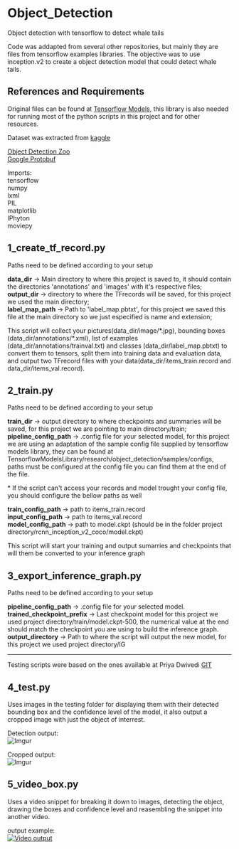 # Object_Detection
Object detection with tensorflow to detect whale tails

Code was addapted from several other repositories, but mainly they are files from tensorflow examples libraries.
The objective was to use inception.v2 to create a object detection model that could detect whale tails. 

## References and Requirements
Original files can be found at [Tensorflow Models](https://github.com/tensorflow/models), this library is also needed for running most of the python scripts in this project and for other resources.  

Dataset was extracted from [kaggle](https://www.kaggle.com/c/humpback-whale-identification)  

[Object Detection Zoo](https://github.com/tensorflow/models/blob/master/research/object_detection/g3doc/detection_model_zoo.md)  
[Google Protobuf](https://github.com/protocolbuffers/protobuf)

Imports:  
tensorflow  
numpy  
lxml  
PIL  
matplotlib  
IPhyton  
moviepy  


## 1_create_tf_record.py  
Paths need to be defined according to your setup

**data_dir** -> Main directory to where this project is saved to, it should contain the directories 'annotations' and 'images' with it's respective files;  
**output_dir** -> directory to where the TFrecords will be saved, for this project we used the main directory;  
**label_map_path** -> Path to 'label_map.pbtxt', for this project we saved this file at the main directory so we just especified is name and extension;  

This script will collect your pictures(data_dir/image/&ast;.jpg), bounding boxes (data_dir/annotations/&ast;.xml), list of examples (data_dir/annotations/trainval.txt) and classes (data_dir/label_map.pbtxt) to convert them to tensors, split them into training data and evaluation data, and output two TFrecord files with your data(data_dir/items_train.record and data_dir/items_val.record).  

## 2_train.py  
Paths need to be defined according to your setup  

**train_dir** -> output directory to where checkpoints and summaries will be saved, for this project we are pointing to main directory/train;  
**pipeline_config_path** -> .config file for your selected model, for this project we are using an adaptation of the sample config file supplied by tensorflow models library, they can be found at TensorflowModelsLibrary/research/object_detection/samples/configs, paths must be configured at the config file you can find them at the end of the file.  

&ast; If the script can't access your records and model trought your config file, you should configure the bellow paths as well  

**train_config_path** -> path to items_train.record  
**input_config_path** -> path to items_val.record  
**model_config_path** -> path to model.ckpt (should be in the folder project directory/rcnn_inception_v2_coco/model.ckpt) 

This script will start your training and output sumarries and checkpoints that will them be converted to your inference graph

## 3_export_inference_graph.py  
Paths need to be defined according to your setup  

**pipeline_config_path** -> .config file for your selected model.  
**trained_checkpoint_prefix** -> Last checkpoint model for this project we used project directory/train/model.ckpt-500, the numerical value at the end should match the checkpoint you are using to build the inference graph.  
**output_directory** -> Path to where the script will output the new model, for this project we used project directory/IG  

---
Testing scripts were based on the ones available at Priya Dwivedi [GIT](https://github.com/priya-dwivedi/Deep-Learning)

## 4_test.py  
Uses images in the testing folder for displaying them with their detected bounding box and the confidence level of the model, it also output a cropped image with just the object of interrest.  

Detection output:  
![Imgur](https://i.imgur.com/8Gv1Vum.png)  

Cropped output:  
![Imgur](https://i.imgur.com/W6Atp0K.jpg)  

## 5_video_box.py
Uses a video snippet for breaking it down to images, detecting the object, drawing the boxes and confidence level and reasembling the snippet into another video.  

output example:  
[![Video output](http://img.youtube.com/vi/UNSm_3amiww/3.jpg)](https://youtu.be/UNSm_3amiww)
